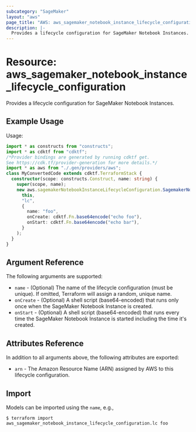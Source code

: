 ```yaml
---
subcategory: "SageMaker"
layout: "aws"
page_title: "AWS: aws_sagemaker_notebook_instance_lifecycle_configuration"
description: |-
  Provides a lifecycle configuration for SageMaker Notebook Instances.
---
```


# Resource: aws_sagemaker_notebook_instance_lifecycle_configuration

Provides a lifecycle configuration for SageMaker Notebook Instances.

## Example Usage

Usage:

```typescript
import * as constructs from "constructs";
import * as cdktf from "cdktf";
/*Provider bindings are generated by running cdktf get.
See https://cdk.tf/provider-generation for more details.*/
import * as aws from "./.gen/providers/aws";
class MyConvertedCode extends cdktf.TerraformStack {
  constructor(scope: constructs.Construct, name: string) {
    super(scope, name);
    new aws.sagemakerNotebookInstanceLifecycleConfiguration.SagemakerNotebookInstanceLifecycleConfiguration(
      this,
      "lc",
      {
        name: "foo",
        onCreate: cdktf.Fn.base64encode("echo foo"),
        onStart: cdktf.Fn.base64encode("echo bar"),
      }
    );
  }
}

```

## Argument Reference

The following arguments are supported:

* `name` - (Optional) The name of the lifecycle configuration (must be unique). If omitted, Terraform will assign a random, unique name.
* `onCreate` - (Optional) A shell script (base64-encoded) that runs only once when the SageMaker Notebook Instance is created.
* `onStart` - (Optional) A shell script (base64-encoded) that runs every time the SageMaker Notebook Instance is started including the time it's created.

## Attributes Reference

In addition to all arguments above, the following attributes are exported:

* `arn` - The Amazon Resource Name (ARN) assigned by AWS to this lifecycle configuration.

## Import

Models can be imported using the `name`, e.g.,

```
$ terraform import aws_sagemaker_notebook_instance_lifecycle_configuration.lc foo
```

<!-- cache-key: cdktf-0.17.0-pre.15 input-45f860b33245b8b6808a30a90449c0360be9e28b18608b83f589fa686e52a22e -->